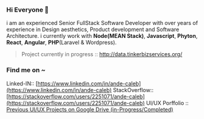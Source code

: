 
### Hi Everyone  👋
i am an experienced Senior FullStack Software Developer with over years of experience in Design aesthetics, Product development and Software Architecture.
i currently work with **Node(MEAN Stack)**, **Javascript**, **Phyton**, **React**, **Angular**, **PHP**(Laravel & Wordpress).

> Project currently in progress :: http://data.tinkerbizservices.org/

### Find me on ~ 

Linked-IN::  [https://www.linkedin.com/in/ande-caleb](https://www.linkedin.com/in/ande-caleb)
StackOverflow:: [https://stackoverflow.com/users/2251071/ande-caleb](https://stackoverflow.com/users/2251071/ande-caleb)
UI/UX Porffolio :: [ Previous UI/UX Projects on Google Drive (in-Progress/Completed)](https://drive.google.com/drive/folders/0B8zXLNwB_JDYQ0NrN0ViSE1tWmM?usp=sharing)


